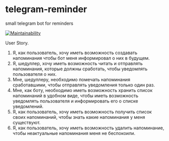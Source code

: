 # telegram-reminder
small telegram bot for reminders

[![Maintainability](https://api.codeclimate.com/v1/badges/22362e85e948508b6127/maintainability)](https://codeclimate.com/github/v-aksenov/telegram-reminder/maintainability)

User Story.

1. Я, как пользователь, хочу иметь возможность создавать напоминания чтобы бот меня информировал о них в будущем.
2. Я, шедуллер, хочу иметь возможность читать и отправлять напоминания, которые должны сработать, чтобы уведомлять пользователя о них.
3. Мне, шедуллеру, необходимо помечать напоминания сработавшими, чтобы отправлять уведомления только один раз.
4. Мне, как боту, необходимо иметь возможность хранить список напоминаний в удобном виде, чтобы иметь возможность уведомлять пользователя и информировать его о списке уведомлений.
5. Я, как пользователь, хочу иметь возможность получить список своих напоминаний, чтобы знать какие напоминания у меня существуют.
6. Я, как пользователь, хочу иметь возможность удалить напоминание, чтобы неактуальные напоминания меня не беспокоили.

